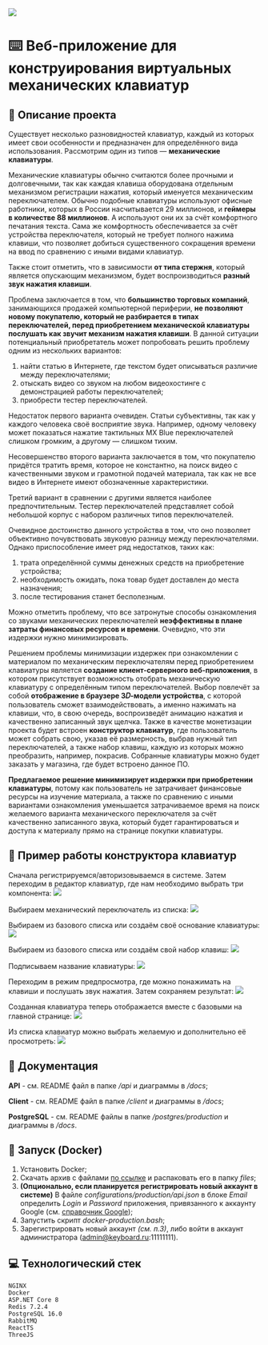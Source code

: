 <img src="https://github.com/tovDmitrij/keyboards/blob/main/docs/_readme/preview.jpeg" />

# :keyboard: Веб-приложение для конструирования виртуальных механических клавиатур

## :open_book: Описание проекта
Существует несколько разновидностей клавиатур, каждый из которых имеет свои особенности и предназначен для определённого вида использования. Рассмотрим один из типов — **механические клавиатуры**.

Механические клавиатуры обычно считаются более прочными и долговечными, так как каждая клавиша оборудована отдельным механизмом регистрации нажатия, который именуется механическим переключателем. Обычно подобные клавиатуры используют офисные работники, которых в России насчитывается 29 миллионов, и **геймеры в количестве 88 миллионов**. А используют они их за счёт комфортного печатания текста. Сама же комфортность обеспечивается за счёт устройства переключателя, который не требует полного нажима клавиши, что позволяет добиться существенного сокращения времени на ввод по сравнению с иными видами клавиатур.

Также стоит отметить, что в зависимости **от типа стержня**, который является опускающим механизмом, будет воспроизводиться **разный звук нажатия клавиши**.

Проблема заключается в том, что **большинство торговых компаний**, занимающихся продажей компьютерной периферии, **не позволяют новому покупателю, который не разбирается в типах переключателей, перед приобретением механической клавиатуры послушать как звучит механизм нажатия клавиши**. В данной ситуации потенциальный приобретатель может попробовать решить проблему одним из нескольких вариантов:
1)	найти статью в Интернете, где текстом будет описываться различие между переключателями;
2)	отыскать видео со звуком на любом видеохостинге с демонстрацией работы переключателей;
3)	приобрести тестер переключателей.

Недостаток первого варианта очевиден. Статьи субъективны, так как у каждого человека своё восприятие звука. Например, одному человеку может показаться нажатие тактильных MX Blue переключателей слишком громким, а другому — слишком тихим.

Несовершенство второго варианта заключается в том, что покупателю придётся тратить время, которое не константно, на поиск видео с качественными звуком и грамотной подачей материала, так как не все видео в Интернете имеют обозначенные характеристики.

Третий вариант в сравнении с другими является наиболее предпочтительным. Тестер переключателей представляет собой небольшой корпус с набором различных типов переключателей.

Очевидное достоинство данного устройства в том, что оно позволяет объективно почувствовать звуковую разницу между переключателями. Однако приспособление имеет ряд недостатков, таких как: 
1)	трата определённой суммы денежных средств на приобретение устройства; 
2)	необходимость ожидать, пока товар будет доставлен до места назначения; 
3)	после тестирования станет бесполезным. 

Можно отметить проблему, что все затронутые способы ознакомления со звуками механических переключателей **неэффективны в плане затраты финансовых ресурсов и времени**. Очевидно, что эти издержки нужно минимизировать. 

Решением проблемы минимизации издержек при ознакомлении с материалом по механическим переключателям перед приобретением клавиатуры является **создание клиент-серверного веб-приложения**, в котором присутствует возможность отобрать механическую клавиатуру с определённым типом переключателей. Выбор повлечёт за собой **отображение в браузере 3𝐷-модели устройства**, с которой пользователь сможет взаимодействовать, а именно нажимать на клавиши, что, в свою очередь, воспроизведёт анимацию нажатия и качественно записанный звук щелчка. Также в качестве монетизации проекта будет встроен **конструктор клавиатур**, где пользователь может собрать свою, указав её размерность, выбрав нужный тип переключателей, а также набор клавиш, каждую из которых можно преобразить, например, покрасив. Собранные клавиатуры можно будет заказать у магазина, где будет встроено данное ПО.

**Предлагаемое решение минимизирует издержки при приобретении клавиатуры**, потому как пользователь не затрачивает финансовые ресурсы на изучение материала, а также по сравнению с иными вариантами ознакомления уменьшается затрачиваемое время на поиск желаемого варианта механического переключателя за счёт качественно записанного звука, который будет гарантироваться и доступа к материалу прямо на странице покупки клавиатуры.

## :test_tube: Пример работы конструктора клавиатур
Сначала регистрируемся/авторизовываемся в системе. Затем переходим в редактор клавиатур, где нам необходимо выбрать три компонента:
<img src="https://github.com/tovDmitrij/keyboards/blob/main/docs/_readme/step1.png" />

Выбираем механический переключатель из списка:
<img src="https://github.com/tovDmitrij/keyboards/blob/main/docs/_readme/step2.png" />

Выбираем из базового списка или создаём своё основание клавиатуры:
<img src="https://github.com/tovDmitrij/keyboards/blob/main/docs/_readme/step3.png" />

Выбираем из базового списка или создаём свой набор клавиш:
<img src="https://github.com/tovDmitrij/keyboards/blob/main/docs/_readme/step4.png" />

Подписываем название клавиатуры:
<img src="https://github.com/tovDmitrij/keyboards/blob/main/docs/_readme/step5.png" />

Переходим в режим предпросмотра, где можно понажимать на клавиши и послушать звук нажатия. Затем сохраняем результат:
<img src="https://github.com/tovDmitrij/keyboards/blob/main/docs/_readme/step6.png" />

Созданная клавиатура теперь отображается вместе с базовыми на главной странице:
<img src="https://github.com/tovDmitrij/keyboards/blob/main/docs/_readme/step7.png" />

Из списка клавиатур можно выбрать желаемую и дополнительно её просмотреть:
<img src="https://github.com/tovDmitrij/keyboards/blob/main/docs/_readme/step8.png" />

## :notebook: Документация
**API** - см. README файл в папке */api* и диаграммы в */docs*;

**Client** - см. README файл в папке */client* и диаграммы в */docs*;

**PostgreSQL** - см. README файлы в папке */postgres/production* и диаграммы в */docs*.

## :rocket: Запуск (Docker)
1. Установить Docker;
2. Скачать архив с файлами [по ссылке](https://drive.google.com/drive/folders/1msr1UAy3w1_vsBq9aF4zVs5QZepKXcow?usp=sharing) и распаковать его в папку *files*;
3. **(Опционально, если планируется регистрировать новый аккаунт в системе)** В файле *configurations/production/api.json* в блоке *Email* определить *Login* и *Password* приложения, привязанного к аккаунту Google (см. [справочник Google](https://support.google.com/accounts/answer/185833?hl=en));
4. Запустить скрипт *docker-production.bash*;
5. Зарегистрировать новый аккаунт *(см. п.3)*, либо войти в аккаунт администратора (admin@keyboard.ru:11111111).

## :computer: Технологический стек
```
NGINX
Docker
ASP.NET Core 8
Redis 7.2.4
PostgreSQL 16.0
RabbitMQ
ReactTS
ThreeJS
```
